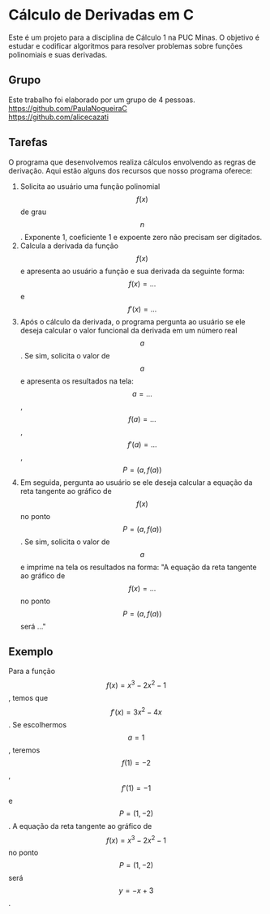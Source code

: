 # Cálculo de Derivadas em C
Este é um projeto para a disciplina de Cálculo 1 na PUC Minas. O objetivo é estudar e codificar algoritmos para resolver problemas sobre funções polinomiais e suas derivadas.

## Grupo
Este trabalho foi elaborado por um grupo de 4 pessoas.<br>
https://github.com/PaulaNogueiraC<br>
https://github.com/alicecazati<br>


## Tarefas
O programa que desenvolvemos realiza cálculos envolvendo as regras de derivação. Aqui estão alguns dos recursos que nosso programa oferece:

1. Solicita ao usuário uma função polinomial $$f(x)$$ de grau $$n$$. Exponente 1, coeficiente 1 e expoente zero não precisam ser digitados.
2. Calcula a derivada da função $$f(x)$$ e apresenta ao usuário a função e sua derivada da seguinte forma: $$f(x) = ...$$ e $$f'(x) = ...$$
3. Após o cálculo da derivada, o programa pergunta ao usuário se ele deseja calcular o valor funcional da derivada em um número real $$a$$. Se sim, solicita o valor de $$a$$ e apresenta os resultados na tela: $$a = ...$$, $$f(a) = ...$$, $$f'(a) = ...$$, $$P = (a, f(a))$$
4. Em seguida, pergunta ao usuário se ele deseja calcular a equação da reta tangente ao gráfico de $$f(x)$$ no ponto $$P = (a, f(a))$$. Se sim, solicita o valor de $$a$$ e imprime na tela os resultados na forma: "A equação da reta tangente ao gráfico de $$f(x) = ...$$ no ponto $$P = (a, f(a))$$ será ..."

## Exemplo
Para a função $$f(x) = x^3 - 2x^2 - 1$$, temos que $$f'(x) = 3x^2 - 4x$$. Se escolhermos $$a = 1$$, teremos $$f(1) = -2$$, $$f'(1) = -1$$ e $$P = (1, -2)$$. A equação da reta tangente ao gráfico de $$f(x) = x^3 - 2x^2 - 1$$ no ponto $$P = (1, -2)$$ será $$y = -x + 3$$.
